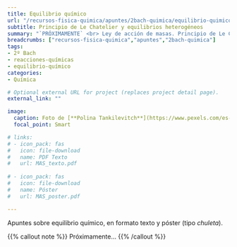 ```yaml
---
title: Equilibrio químico
url: "/recursos-fisica-quimica/apuntes/2bach-quimica/equilibrio-quimico"
subtitle: Principio de Le Chatelier y equilibrios heterogéneos
summary: "`PRÓXIMAMENTE` <br> Ley de acción de masas. Principio de Le Chatelier. Equilibrios heterogéneos."
breadcrumbs: ["recursos-fisica-quimica","apuntes","2bach-quimica"]
tags:
- 2º Bach
- reacciones-químicas
- equilibrio-químico
categories:
- Química

# Optional external URL for project (replaces project detail page).
external_link: ""

image:
  caption: Foto de [**Polina Tankilevitch**](https://www.pexels.com/es-es/@polina-tankilevitch) en [Pexels](https://www.pexels.com/es-es/)
  focal_point: Smart

# links:
# - icon_pack: fas
#   icon: file-download
#   name: PDF Texto
#   url: MAS_texto.pdf
  
# - icon_pack: fas
#   icon: file-download
#   name: Póster
#   url: MAS_poster.pdf

---
```


Apuntes sobre equilibrio químico, en formato texto y póster (tipo _chuleta_).

{{% callout note %}}
Próximamente...
{{% /callout %}}